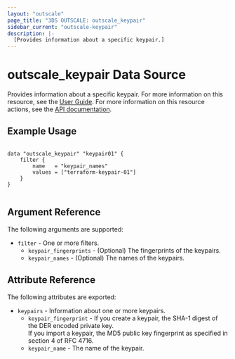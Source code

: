 ```yaml
---
layout: "outscale"
page_title: "3DS OUTSCALE: outscale_keypair"
sidebar_current: "outscale-keypair"
description: |-
  [Provides information about a specific keypair.]
---
```


# outscale_keypair Data Source

Provides information about a specific keypair.
For more information on this resource, see the [User Guide](https://wiki.outscale.net/display/EN/About+Keypairs).
For more information on this resource actions, see the [API documentation](https://docs-beta.outscale.com/#3ds-outscale-api-keypair).

## Example Usage

```hcl

data "outscale_keypair" "keypair01" {
	filter {
		name   = "keypair_names"
		values = ["terraform-keypair-01"]
	}
}


```

## Argument Reference

The following arguments are supported:

* `filter` - One or more filters.
  * `keypair_fingerprints` - (Optional) The fingerprints of the keypairs.
  * `keypair_names` - (Optional) The names of the keypairs.

## Attribute Reference

The following attributes are exported:

* `keypairs` - Information about one or more keypairs.
  * `keypair_fingerprint` - If you create a keypair, the SHA-1 digest of the DER encoded private key.<br />
If you import a keypair, the MD5 public key fingerprint as specified in section 4 of RFC 4716.
  * `keypair_name` - The name of the keypair.
